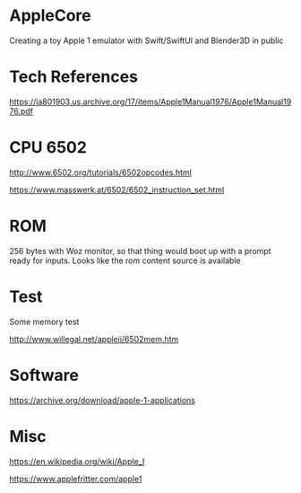 # AppleCore

Creating a toy Apple 1 emulator with Swift/SwiftUI and Blender3D in public  



# Tech References

https://ia801903.us.archive.org/17/items/Apple1Manual1976/Apple1Manual1976.pdf


# CPU 6502  

http://www.6502.org/tutorials/6502opcodes.html

https://www.masswerk.at/6502/6502_instruction_set.html


# ROM 

256 bytes with Woz monitor, so that thing would boot up with a prompt ready for inputs. 
Looks like the rom content source is available  


# Test 

Some memory test 

http://www.willegal.net/appleii/6502mem.htm


# Software 

https://archive.org/download/apple-1-applications


# Misc

https://en.wikipedia.org/wiki/Apple_I

https://www.applefritter.com/apple1
